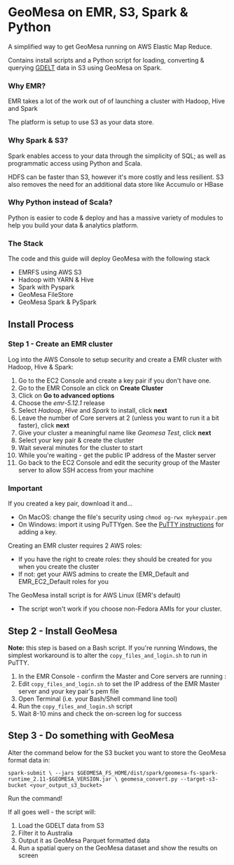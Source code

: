 # GeoMesa on EMR, S3, Spark & Python
A simplified way to get GeoMesa running on AWS Elastic Map Reduce.

Contains install scripts and a Python script for loading, converting & querying [GDELT](https://www.gdeltproject.org/) data in S3 using GeoMesa on Spark.

### Why EMR?
EMR takes a lot of the work out of of launching a cluster with Hadoop, Hive and Spark
 
The platform is setup to use S3 as your data store.

### Why Spark & S3?
Spark enables access to your data through the simplicity of SQL; as well as programmatic access using Python and Scala.

HDFS can be faster than S3, however it's more costly and less resilient. S3 also removes the need for an additional data store like Accumulo or HBase

### Why Python instead of Scala?

Python is easier to code & deploy and has a massive variety of modules to help you build your data & analytics platform. 

### The Stack
The code and this guide will deploy GeoMesa with the following stack

- EMRFS using AWS S3
- Hadoop with YARN & Hive
- Spark with Pyspark
- GeoMesa FileStore
- GeoMesa Spark & PySpark

## Install Process

### Step 1 - Create an EMR cluster
Log into the AWS Console to setup security and create a EMR cluster with Hadoop, Hive & Spark:
1. Go to the EC2 Console and create a key pair if you don't have one.
1. Go to the EMR Console an click on **Create Cluster**
1. Click on **Go to advanced options**
1. Choose the *emr-5.12.1* release
1. Select *Hadoop*, *Hive* and *Spark* to install, click **next**
1. Leave the number of Core servers at 2 (unless you want to run it a bit faster), click **next**
1. Give your cluster a meaningful name like *Geomesa Test*, click **next**
1. Select your key pair & create the cluster
1. Wait several minutes for the cluster to start
1. While you're waiting - get the public IP address of the Master server
1. Go back to the EC2 Console and edit the security group of the Master server to allow SSH access from your machine

### Important
If you created a key pair, download it and...
- On MacOS: change the file's security using `chmod og-rwx mykeypair.pem`
- On Windows: import it using PuTTYgen. See the [PuTTY instructions](https://docs.aws.amazon.com/AWSEC2/latest/UserGuide/putty.html) for adding a key.

Creating an EMR cluster requires 2 AWS roles:
- If you have the right to create roles: they should be created for you when you create the cluster
- If not: get your AWS admins to create the EMR_Default and EMR_EC2_Default roles for you

The GeoMesa install script is for AWS Linux (EMR's default)
- The script won't work if you choose non-Fedora AMIs for your cluster.

## Step 2 - Install GeoMesa
**Note:** this step is based on a Bash script. If you're running Windows, the simplest workaround is to alter the `copy_files_and_login.sh` to run in PuTTY.

1. In the EMR Console - confirm the Master and Core servers are running :
1. Edit `copy_files_and_login.sh` to set the IP address of the EMR Master server and your key pair's pem file
1. Open Terminal (i.e. your Bash/Shell command line tool)
1. Run the `copy_files_and_login.sh` script
1. Wait 8-10 mins and check the on-screen log for success

## Step 3 - Do something with GeoMesa

Alter the command below for the S3 bucket you want to store the GeoMesa format data in:

`spark-submit \
--jars $GEOMESA_FS_HOME/dist/spark/geomesa-fs-spark-runtime_2.11-$GEOMESA_VERSION.jar \
geomesa_convert.py --target-s3-bucket <your_output_s3_bucket>`

Run the command!

If all goes well - the script will:
1. Load the GDELT data from S3
1. Filter it to Australia
1. Output it as GeoMesa Parquet formatted data
1. Run a spatial query on the GeoMesa dataset and show the results on screen
